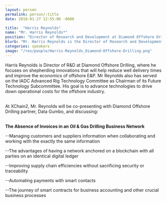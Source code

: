 ```yaml
---
layout: person
permalink: person/:title
date: 2018-01-27 12:55:00 -0600

title:  "Harris Reynolds"
name: "Mr. Harris Reynolds*"
position: "Director of Research and Development at Diamond Offshore Drilling, Inc."
blurb: "Mr. Harris Reynolds is the Director of Research and Development at Diamond Offshore Drilling, Inc."
categories: speakers
image: "/res/people/Harris-Reynolds_Diamond-Offshore-Drilling.png"
---
```

Harris Reynolds is Director of R&D at Diamond Offshore Drilling, where he focuses on shepherding innovations that will help reduce well delivery times and improve the economics of offshore E&P. Mr Reynolds also has served on the IADC Advanced Rig Technology Committee as Chairman of its Future Technology Subcommittee. His goal is to advance technologies to drive down operational costs for the offshore industry.

<br>
At XChain2, Mr. Reynolds will be co-presenting with Diamond Offshore Drilling partner, Data Gumbo, and discussing:
<br>
<br>
<p><b>The Absence of Invoices in an Oil & Gas Drilling Business Network</b></p>

<p>--Managing customers and suppliers information when collaborating and working with the exactly the same information</p>
<p>--The advantages of having a network anchored on a blockchain with all parties on an identical digital ledger</p>
<p>--Improving supply chain efficiencies without sacrificing security or traceability</p> 
<p>--Automating payments with smart contacts</p>
<p>--The journey of smart contracts for business accounting and other crucial business processes</p>
